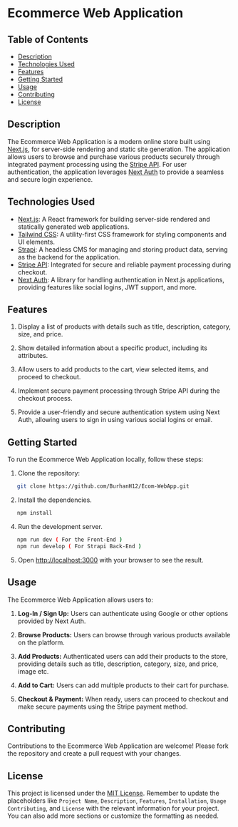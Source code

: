# Ecommerce Web Application

## Table of Contents

- [Description](#description)
- [Technologies Used](#technologies-used)
- [Features](#features)
- [Getting Started](#getting-started)
- [Usage](#usage)
- [Contributing](#contributing)
- [License](#license)

## Description

The Ecommerce Web Application is a modern online store built using [Next.js](https://nextjs.org/), for server-side rendering and static site generation. The application allows users to browse and purchase various products securely through integrated payment processing using the [Stripe API](https://stripe.com/). For user authentication, the application leverages [Next Auth](https://next-auth.js.org/) to provide a seamless and secure login experience.

## Technologies Used

- [Next.js](https://nextjs.org/): A React framework for building server-side rendered and statically generated web applications.
- [Tailwind CSS](https://tailwindcss.com/): A utility-first CSS framework for styling components and UI elements.
- [Strapi](https://strapi.io/): A headless CMS for managing and storing product data, serving as the backend for the application.
- [Stripe API](https://stripe.com/): Integrated for secure and reliable payment processing during checkout.
- [Next Auth](https://next-auth.js.org/): A library for handling authentication in Next.js applications, providing features like social logins, JWT support, and more.

## Features

1. Display a list of products with details such as title, description, category, size, and price.

2. Show detailed information about a specific product, including its attributes.

3. Allow users to add products to the cart, view selected items, and proceed to checkout.

4. Implement secure payment processing through Stripe API during the checkout process.

5. Provide a user-friendly and secure authentication system using Next Auth, allowing users to sign in using various social logins or email.

## Getting Started

To run the Ecommerce Web Application locally, follow these steps:

1. Clone the repository:
```bash
   git clone https://github.com/BurhanH12/Ecom-WebApp.git
```

2. Install the dependencies.
```bash
   npm install
```

4. Run the development server.
```bash
   npm run dev ( For the Front-End )
   npm run develop ( For Strapi Back-End )
```

5. Open [http://localhost:3000](http://localhost:3000) with your browser to see the result.

## Usage

The Ecommerce Web Application allows users to:

1. **Log-In / Sign Up:** Users can authenticate using Google or other options provided by Next Auth.

2. **Browse Products:** Users can browse through various products available on the platform.

3. **Add Products:** Authenticated users can add their products to the store, providing details such as title, description, category, size, and price, image etc.

4. **Add to Cart:** Users can add multiple products to their cart for purchase.

5. **Checkout & Payment:** When ready, users can proceed to checkout and make secure payments using the Stripe payment method.

## Contributing

Contributions to the Ecommerce Web Application are welcome! Please fork the repository and create a pull request with your changes.

## License

This project is licensed under the [MIT License](LICENSE). Remember to update the placeholders like `Project Name`, `Description`, `Features`, `Installation`, `Usage` `Contributing`, and `License` with the relevant information for your project. You can also add more sections or customize the formatting as needed.
